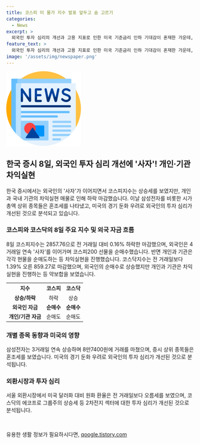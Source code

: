 ```yaml
---
title: 코스피 미 물가 지수 발표 앞두고 숨 고르기
categories:
  - News
excerpt: >
  외국인 투자 심리의 개선과 고용 지표로 인한 미국 기준금리 인하 기대감이 혼재한 가운데, 코스피지수는 외국인의 매수세에도 불구하고 개인과 국내 기관의 차익 실현에 따라 하락 마감했다. 삼성전자는 신고가를 경신하며 상승했지만, 삼성바이오로직스, 기아, 셀트리온, KB금융 등은 하락했다. 코스닥지수는 외국인의 매수세에 힘입어 상승했으며, 에코프로 그룹주는 테슬라의 주가 급등에 영향을 받아 상승세를 보였다. 미국 달러화 대비 원화 환율은 상슬했다.
feature_text: >
  외국인 투자 심리의 개선과 고용 지표로 인한 미국 기준금리 인하 기대감이 혼재한 가운데, 코스피지수는 외국인의 매수세에도 불구하고 개인과 국내 기관의 차익 실현에 따라 하락 마감했다. 삼성전자는 신고가를 경신하며 상승했지만, 삼성바이오로직스, 기아, 셀트리온, KB금융 등은 하락했다. 코스닥지수는 외국인의 매수세에 힘입어 상승했으며, 에코프로 그룹주는 테슬라의 주가 급등에 영향을 받아 상승세를 보였다. 미국 달러화 대비 원화 환율은 상슬했다.
image: '/assets/img/newspaper.png'
---
```


<p><img src="/assets/img/newspaper.png" alt="kimp 속보" /></p>

<h2 data-ke-size="size26">한국 증시 8일, 외국인 투자 심리 개선에 '사자'! 개인·기관 차익실현</h2>

<p data-ke-size="size16">한국 증시에서는 외국인의 '사자'가 이어지면서 코스피지수는 상승세를 보였지만, 개인과 국내 기관의 차익실현 매물로 인해 하락 마감했습니다. 이날 삼성전자를 비롯한 시가총액 상위 종목들은 혼조세를 나타냈고, 미국의 경기 둔화 우려로 외국인의 투자 심리가 개선된 것으로 분석되고 있습니다.</p>

<h3 data-ke-size="size24"><b>코스피와 코스닥의 8일 주요 지수 및 외국 자금 흐름</b></h3>

<p data-ke-size="size16">8일 코스피지수는 2857.76으로 전 거래일 대비 0.16% 하락한 마감했으며, 외국인은 4거래일 연속 '사자'를 이어가며 코스피200 선물을 순매수했습니다. 반면 개인과 기관은 각각 현물을 순매도하는 등 차익실현을 진행했습니다. 코스닥지수는 전 거래일보다 1.39% 오른 859.27로 마감했으며, 외국인의 순매수로 상승했지만 개인과 기관은 차익실현을 진행하는 등 약보합을 보였습니다.</p>

<table>
    <tr>
        <th>지수</th>
        <th>코스피</th>
        <th>코스닥</th>
    </tr>
    <tr>
        <td style="text-align: center; height: 17px;"><b>상승/하락</b></td>
        <td style="text-align: center; height: 17px;">하락</td>
        <td style="text-align: center; height: 17px;">상승</td>
    </tr>
    <tr>
        <td style="text-align: center; height: 17px;"><b>외국인 자금</b></td>
        <td style="text-align: center; height: 17px;"><b>순매수</b></td>
        <td style="text-align: center; height: 17px;"><b>순매수</b></td>
    </tr>
    <tr>
        <td style="text-align: center; height: 17px;"><b>개인/기관 자금</b></td>
        <td style="text-align: center; height: 17px;">순매도</td>
        <td style="text-align: center; height: 17px;">순매도</td>
    </tr>
</table>

<h3 data-ke-size="size24"><b>개별 종목 동향과 미국의 영향</b></h3>

<p data-ke-size="size16">삼성전자는 3거래일 연속 상승하며 8만7400원에 거래를 마쳤으며, 증시 상위 종목들은 혼조세를 보였습니다. 미국의 경기 둔화 우려로 외국인의 투자 심리가 개선된 것으로 분석됩니다.</p>

<h3 data-ke-size="size24"><b>외환시장과 투자 심리</b></h3>

<p data-ke-size="size16">서울 외환시장에서 미국 달러화 대비 원화 환율은 전 거래일보다 오름세를 보였으며, 코스닥의 에코프로 그룹주의 상승세 등 2차전지 섹터에 대한 투자 심리가 개선된 것으로 분석됩니다.</p>

<p data-ke-size="size16">&nbsp;</p>
유용한 생활 정보가 필요하시다면, <a href="https://qoogle.tistory.com" rel="dofollow">qoogle.tistory.com</a>



